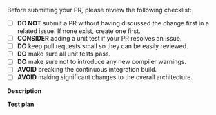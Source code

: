 Before submitting your PR, please review the following checklist:

- [ ] **DO NOT** submit a PR without having discussed the change first in a related issue. If none exist, create one first.
- [ ] **CONSIDER** adding a unit test if your PR resolves an issue.
- [ ] **DO** keep pull requests small so they can be easily reviewed.
- [ ] **DO** make sure all unit tests pass.
- [ ] **DO** make sure not to introduce any new compiler warnings.
- [ ] **AVOID** breaking the continuous integration build.
- [ ] **AVOID** making significant changes to the overall architecture.

**Description**
<!-- A clear and concise description of what the change is. -->

**Test plan**
<!-- Demonstrate the solidity of the code. Commands run and their output, screenshot if relevant, etc. -->
